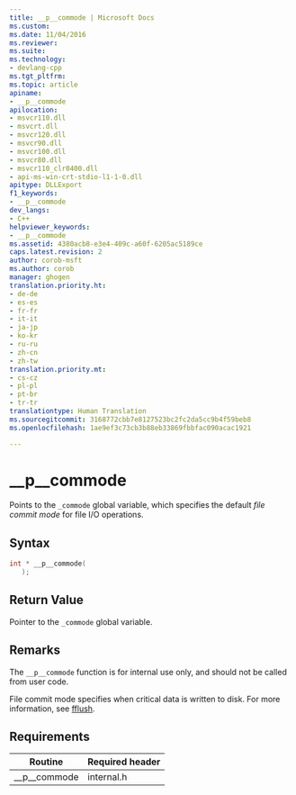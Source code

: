 ```yaml
---
title: __p__commode | Microsoft Docs
ms.custom: 
ms.date: 11/04/2016
ms.reviewer: 
ms.suite: 
ms.technology:
- devlang-cpp
ms.tgt_pltfrm: 
ms.topic: article
apiname:
- __p__commode
apilocation:
- msvcr110.dll
- msvcrt.dll
- msvcr120.dll
- msvcr90.dll
- msvcr100.dll
- msvcr80.dll
- msvcr110_clr0400.dll
- api-ms-win-crt-stdio-l1-1-0.dll
apitype: DLLExport
f1_keywords:
- __p__commode
dev_langs:
- C++
helpviewer_keywords:
- __p__commode
ms.assetid: 4380acb8-e3e4-409c-a60f-6205ac5189ce
caps.latest.revision: 2
author: corob-msft
ms.author: corob
manager: ghogen
translation.priority.ht:
- de-de
- es-es
- fr-fr
- it-it
- ja-jp
- ko-kr
- ru-ru
- zh-cn
- zh-tw
translation.priority.mt:
- cs-cz
- pl-pl
- pt-br
- tr-tr
translationtype: Human Translation
ms.sourcegitcommit: 3168772cbb7e8127523bc2fc2da5cc9b4f59beb8
ms.openlocfilehash: 1ae9ef3c73cb3b88eb33869fbbfac090acac1921

---
```

# __p__commode
Points to the `_commode` global variable, which specifies the default *file commit mode* for file I/O operations.  
  
## Syntax  
  
```cpp  
int * __p__commode(  
   );  
```  
  
## Return Value  
 Pointer to the `_commode` global variable.  
  
## Remarks  
 The `__p__commode` function is for internal use only, and should not be called from user code.  
  
 File commit mode specifies when critical data is written to disk. For more information, see [fflush](../c-runtime-library/reference/fflush.md).  
  
## Requirements  
  
|Routine|Required header|  
|-------------|---------------------|  
|__p\__commode|internal.h|


<!--HONumber=Jan17_HO2-->


